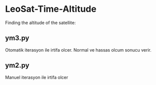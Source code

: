 # LeoSat-Time-Altitude

Finding the altitude of the satellite:

## ym3.py  

Otomatik iterasyon ile irtifa olcer. Normal ve hassas olcum sonucu verir.

## ym2.py  
Manuel iterasyon ile irtifa olcer
